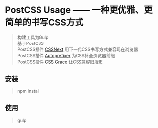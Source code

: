 # PostCSS Usage —— 一种更优雅、更简单的书写CSS方式

> 构建工具为Gulp    
> 基于PostCSS    
> PostCSS插件 [CSSNext](https://github.com/cssnext/cssnext) 用下一代CSS书写方式兼容现在浏览器    
> PostCSS插件 [Autoprefixer](https://github.com/postcss/autoprefixer) 为CSS补全浏览器前缀    
> PostCSS插件 [CSS Grace](https://github.com/cssdream/cssgrace) 让CSS兼容旧版IE    



## 安装

> npm install	

## 使用

> gulp




	